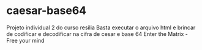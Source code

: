 # caesar-base64
Projeto individual 2 do curso resilia
Basta executar o arquivo html e brincar de codificar e decodificar na cifra de cesar e base 64
Enter the Matrix - Free your mind
